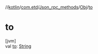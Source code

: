 //[kotlin](../../../../index.md)/[com.etd](../../index.md)/[Json_rpc_methods](../index.md)/[Obj](index.md)/[to](to.md)

# to

[jvm]\
val [to](to.md): [String](https://kotlinlang.org/api/latest/jvm/stdlib/kotlin/-string/index.html)
